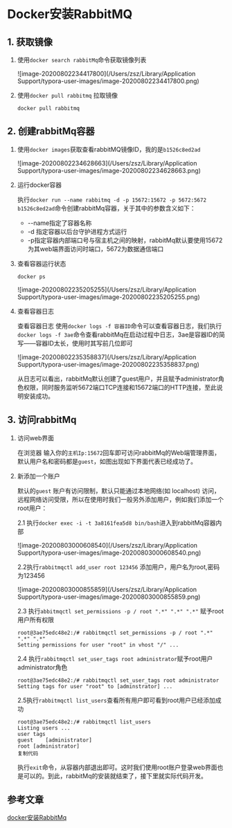 # Docker安装RabbitMQ

## 1. 获取镜像

1. 使用`docker search rabbitMq`命令获取镜像列表

   ![image-20200802234417800](/Users/zsz/Library/Application Support/typora-user-images/image-20200802234417800.png)

2. 使用`docker pull rabbitmq` 拉取镜像

   ```
   docker pull rabbitmq
   ```

## 2. 创建rabbitMq容器

1. 使用`docker images`获取查看rabbitMQ镜像ID，我的是`b1526c8ed2ad`

   ![image-20200802234628663](/Users/zsz/Library/Application Support/typora-user-images/image-20200802234628663.png)

2. 运行docker容器

   执行`docker run --name rabbitmq -d -p 15672:15672 -p 5672:5672 b1526c8ed2ad`命令创建rabbitMq容器，关于其中的参数含义如下：

   - --name指定了容器名称
   - -d 指定容器以后台守护进程方式运行
   - -p指定容器内部端口号与宿主机之间的映射，rabbitMq默认要使用15672为其web端界面访问时端口，5672为数据通信端口

3. 查看容器运行状态

   ```
   docker ps
   ```

   ![image-20200802235205255](/Users/zsz/Library/Application Support/typora-user-images/image-20200802235205255.png)

4. 查看容器日志

   查看容器日志 使用`docker logs -f 容器ID`命令可以查看容器日志，我们执行`docker logs -f 3ae`命令查看rabbitMq在启动过程中日志，3ae是容器ID的简写——容器ID太长，使用时其写前几位即可

   ![image-20200802235358837](/Users/zsz/Library/Application Support/typora-user-images/image-20200802235358837.png)

   从日志可以看出，rabbitMq默认创建了guest用户，并且赋予administrator角色权限，同时服务监听5672端口TCP连接和15672端口的HTTP连接，至此说明安装成功。

## 3. 访问rabbitMq

1. 访问web界面

   在浏览器 输入你的`主机Ip:15672`回车即可访问rabbitMq的Web端管理界面，默认用户名和密码都是`guest`，如图出现如下界面代表已经成功了。

2. 新添加一个账户

   默认的`guest` 账户有访问限制，默认只能通过本地网络(如 localhost) 访问，远程网络访问受限，所以在使用时我们一般另外添加用户，例如我们添加一个root用户：

   2.1 执行`docker exec -i -t 3a8161fea5d8 bin/bash`进入到rabbitMq容器内部

   ![image-20200803000608540](/Users/zsz/Library/Application Support/typora-user-images/image-20200803000608540.png)

   

   2.2执行`rabbitmqctl add_user root 123456` 添加用户，用户名为root,密码为123456

   ![image-20200803000855859](/Users/zsz/Library/Application Support/typora-user-images/image-20200803000855859.png)

   

   2.3 执行`abbitmqctl set_permissions -p / root ".*" ".*" ".*"` 赋予root用户所有权限

   ```
   root@3ae75edc48e2:/# rabbitmqctl set_permissions -p / root ".*" ".*" ".*"
   Setting permissions for user "root" in vhost "/" ...
   ```

   2.4 执行`rabbitmqctl set_user_tags root administrator`赋予root用户administrator角色

   ```
   root@3ae75edc48e2:/# rabbitmqctl set_user_tags root administrator
   Setting tags for user "root" to [adminstrator] ...
   ```

   2.5执行`rabbitmqctl list_users`查看所有用户即可看到root用户已经添加成功

   ```
   root@3ae75edc48e2:/# rabbitmqctl list_users
   Listing users ...
   user	tags
   guest	[administrator]
   root	[administrator]
   复制代码
   ```

   执行`exit`命令，从容器内部退出即可。这时我们使用root账户登录web界面也是可以的。到此，rabbitMq的安装就结束了，接下里就实际代码开发。

   

## 参考文章

[docker安装RabbitMq](https://juejin.im/post/6844903970545090574)